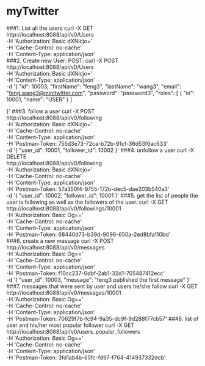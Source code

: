 # myTwitter
###1. List all the users
curl -X GET \
  http://localhost:8088/api/v0/Users \
  -H 'Authorization: Basic dXNlcjo=' \
  -H 'Cache-Control: no-cache' \
  -H 'Content-Type: application/json' \
###2. Create new User: POST: 
curl -X POST \
  http://localhost:8088/api/v0/Users \
  -H 'Authorization: Basic dXNlcjo=' \
  -H 'Content-Type: application/json' \
  -d '{
    "id": 10003,
    "firstName": "feng3",
    "lastName": "wang3",
    "email": "feng.wang3@minitwitter.com",
    "password": "password3",
    "roles": [
        {
            "id": 10001,
            "name": "USER"
        }
    ]
	
}'
###3. follow a user
curl -X POST \
  http://localhost:8088/api/v0/following \
  -H 'Authorization: Basic dXNlcjo=' \
  -H 'Cache-Control: no-cache' \
  -H 'Content-Type: application/json' \
  -H 'Postman-Token: 755d3e73-72ca-b72b-91cf-36d53f6ac633' \
  -d '{
    "user_id": 10001,
    "follower_id": 10002
}'
###4. unfollow a user
curl -X DELETE \
  http://localhost:8088/api/v0/following \
  -H 'Authorization: Basic dXNlcjo=' \
  -H 'Cache-Control: no-cache' \
  -H 'Content-Type: application/json' \
  -H 'Postman-Token: 57a350f4-9755-172b-dec5-dae203b540a3' \
  -d '{
    "user_id": 10002,
    "follower_id": 10001
}'
###5. get the list of people the user is following as well as the followers of the user.
curl -X GET \
  http://localhost:8088/api/v0/followings/10001 \
  -H 'Authorization: Basic Og==' \
  -H 'Cache-Control: no-cache' \
  -H 'Content-Type: application/json' \
  -H 'Postman-Token: 68440d73-b39d-9096-650a-2ed8bfa110bd' \
###6. create a new message
curl -X POST \
  http://localhost:8088/api/v0/messages \
  -H 'Authorization: Basic Og==' \
  -H 'Cache-Control: no-cache' \
  -H 'Content-Type: application/json' \
  -H 'Postman-Token: f10cc237-0dbf-2ab1-32d1-705487412ecc' \
  -d '{
    "user_id": 10003,
    "message": "feng3 published the first message"
}'
###7. messages that were sent by user and users he/she follow
curl -X GET \
  http://localhost:8088/api/v0/messages/10001 \
  -H 'Authorization: Basic Og==' \
  -H 'Cache-Control: no-cache' \
  -H 'Content-Type: application/json' \
  -H 'Postman-Token: 70629f7b-fc94-9a35-dc9f-9d288f77cb57'
 ###8. list of user and his/her most popular follower
 curl -X GET \
  http://localhost:8088/api/v0/users_popular_followers \
  -H 'Authorization: Basic Og==' \
  -H 'Cache-Control: no-cache' \
  -H 'Content-Type: application/json' \
  -H 'Postman-Token: 3fd1ab4b-65fc-fd97-f764-414937332dcb'
 
